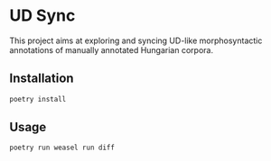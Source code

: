 # UD Sync

This project aims at exploring and syncing UD-like morphosyntactic annotations of manually annotated Hungarian corpora.

## Installation

```bash
poetry install
```

## Usage

```bash
poetry run weasel run diff
```
